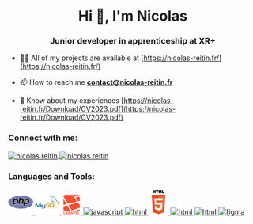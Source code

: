 <h1 align="center">Hi 👋, I'm Nicolas</h1>
<h3 align="center">Junior developer in apprenticeship at XR+</h3>


- 👨‍💻 All of my projects are available at [https://nicolas-reitin.fr/](https://nicolas-reitin.fr/)

- 📫 How to reach me **contact@nicolas-reitin.fr**

- 📄 Know about my experiences [https://nicolas-reitin.fr/Download/CV2023.pdf](https://nicolas-reitin.fr/Download/CV2023.pdf)

<h3 align="left">Connect with me:</h3>
<p align="left">
    <a href="https://linkedin.com/in/nicolasreitin" target="blank">
        <img align="center" src="https://raw.githubusercontent.com/rahuldkjain/github-profile-readme-generator/master/src/images/icons/Social/linked-in-alt.svg" alt="nicolas reitin" height="30" width="40" />
    </a>
    <a href="https://www.facebook.com/nicolas.reitin.3" target="blank">
        <img align="center" src="https://raw.githubusercontent.com/jmnote/z-icons/master/svg/facebook.svg" alt="nicolas reitin" height="40" width="40" />
    </a>
</p>

<h3 align="left">Languages and Tools:</h3>
<p align="left"> 
    <a href="https://www.php.net" target="_blank" rel="noreferrer"> 
        <img src="https://raw.githubusercontent.com/devicons/devicon/master/icons/php/php-original.svg" alt="php" width="50" height="50"/> 
    </a> 
    <a href="https://www.mysql.com/" target="_blank" rel="noreferrer"> 
        <img src="https://raw.githubusercontent.com/devicons/devicon/master/icons/mysql/mysql-original-wordmark.svg" alt="mysql" width="50" height="50"/> 
    </a> 
    <a href="https://laravel.com/" target="_blank" rel="noreferrer"> 
        <img src="https://raw.githubusercontent.com/devicons/devicon/master/icons/laravel/laravel-plain-wordmark.svg" alt="laravel" width="40" height="40"/> 
    </a>  
    <a href="https://developer.mozilla.org/en-US/docs/Web/JavaScript" target="_blank" rel="noreferrer"> 
        <img src="https://raw.githubusercontent.com/jmnote/z-icons/master/svg/javascript.svg" alt="javascript" width="40" height="40"/> 
    </a>  
    <a href="" target="_blank" rel="noreferrer"> 
        <img src="https://www.vectorlogo.zone/logos/sass-lang/sass-lang-icon.svg" alt="html" width="40" height="50"/> 
    </a> 
    <a href="https://www.w3.org/html/" target="_blank" rel="noreferrer"> 
        <img src="https://raw.githubusercontent.com/devicons/devicon/master/icons/html5/html5-original-wordmark.svg" alt="html" width="40" height="50"/> 
    </a> 
    <a href="https://www.w3.org/html/" target="_blank" rel="noreferrer"> 
        <img src="https://www.vectorlogo.zone/logos/w3_css/w3_css-icon.svg" alt="html" width="40" height="40"/> 
    </a> 
    <a href="https://www.w3.org/html/" target="_blank" rel="noreferrer"> 
        <img src="https://www.vectorlogo.zone/logos/visualstudio_code/visualstudio_code-icon.svg" alt="html" width="40" height="40"/> 
    </a> 
    <a href="https://www.figma.com/" target="_blank" rel="noreferrer"> 
        <img src="https://www.vectorlogo.zone/logos/figma/figma-icon.svg" alt="figma" width="40" height="40"/> 
    </a> 

</p>
